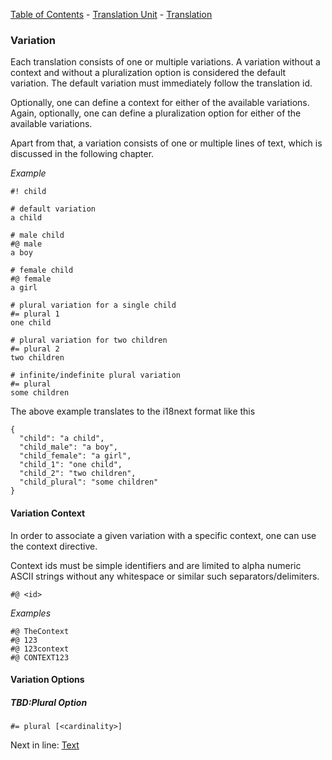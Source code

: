 [Table of Contents](./index.md) - [Translation Unit](./unit.md) - [Translation](./translation.md)

### Variation

Each translation consists of one or multiple variations. A variation without a
context and without a pluralization option is considered the default variation.
The default variation must immediately follow the translation id.

Optionally, one can define a context for either of the available variations.
Again, optionally, one can define a pluralization option for either of the
available variations.

Apart from that, a variation consists of one or multiple lines of text, which
is discussed in the following chapter.

*Example*

```
#! child

# default variation
a child

# male child
#@ male
a boy

# female child
#@ female
a girl

# plural variation for a single child
#= plural 1
one child

# plural variation for two children
#= plural 2
two children

# infinite/indefinite plural variation
#= plural
some children
```

The above example translates to the i18next format like this

```
{
  "child": "a child",
  "child_male": "a boy",
  "child_female": "a girl",
  "child_1": "one child",
  "child_2": "two children",
  "child_plural": "some children"
}
```


#### Variation Context

In order to associate a given variation with a specific context, one can use the
context directive.

Context ids must be simple identifiers and are limited to alpha numeric ASCII
strings without any whitespace or similar such separators/delimiters.

```
#@ <id>
```

*Examples*

```
#@ TheContext
#@ 123
#@ 123context
#@ CONTEXT123
```


#### Variation Options

##### TBD:Plural Option

```
#= plural [<cardinality>]
```


Next in line: [Text](./text.md)

